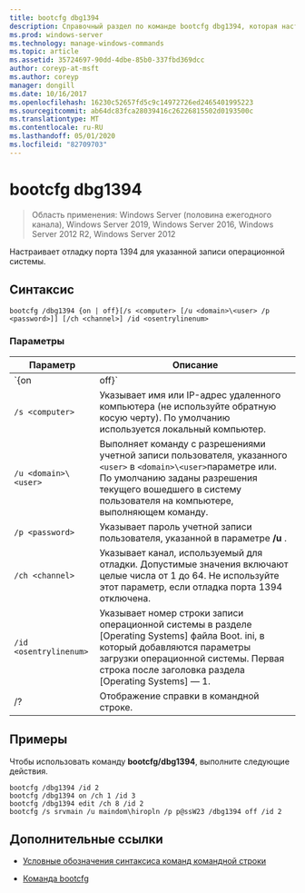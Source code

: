 ```yaml
---
title: bootcfg dbg1394
description: Справочный раздел по команде bootcfg dbg1394, которая настраивает отладку порта 1394 для указанной записи операционной системы.
ms.prod: windows-server
ms.technology: manage-windows-commands
ms.topic: article
ms.assetid: 35724697-90dd-4dbe-85b0-337fbd369dcc
author: coreyp-at-msft
ms.author: coreyp
manager: dongill
ms.date: 10/16/2017
ms.openlocfilehash: 16230c52657fd5c9c14972726ed2465401995223
ms.sourcegitcommit: ab64dc83fca28039416c26226815502d0193500c
ms.translationtype: MT
ms.contentlocale: ru-RU
ms.lasthandoff: 05/01/2020
ms.locfileid: "82709703"
---
```

# <a name="bootcfg-dbg1394"></a>bootcfg dbg1394

> Область применения: Windows Server (половина ежегодного канала), Windows Server 2019, Windows Server 2016, Windows Server 2012 R2, Windows Server 2012

Настраивает отладку порта 1394 для указанной записи операционной системы.

## <a name="syntax"></a>Синтаксис

```
bootcfg /dbg1394 {on | off}[/s <computer> [/u <domain>\<user> /p <password>]] [/ch <channel>] /id <osentrylinenum>
```

### <a name="parameters"></a>Параметры

| Параметр | Описание |
| --------- | ----------- |
| `{on | off}` | Указывает значение для отладки порта 1394, включая:<ul><li>**on.** Включает поддержку удаленной отладки путем добавления параметра/dbg1394 к указанному `<osentrylinenum>`.</li><li>**автоном.** Отключает поддержку удаленной отладки путем удаления параметра/dbg1394 из указанного <osentrylinenum>.</li></ul> |
| `/s <computer>` | Указывает имя или IP-адрес удаленного компьютера (не используйте обратную косую черту). По умолчанию используется локальный компьютер. |
| `/u <domain>\<user>`  | Выполняет команду с разрешениями учетной записи пользователя, указанного `<user>` в `<domain>\<user>`параметре или. По умолчанию заданы разрешения текущего вошедшего в систему пользователя на компьютере, выполняющем команду. |
| `/p <password>` | Указывает пароль учетной записи пользователя, указанной в параметре **/u** . |
| `/ch <channel>` | Указывает канал, используемый для отладки. Допустимые значения включают целые числа от 1 до 64. Не используйте этот параметр, если отладка порта 1394 отключена. |
| `/id <osentrylinenum>` | Указывает номер строки записи операционной системы в разделе [Operating Systems] файла Boot. ini, в который добавляются параметры загрузки операционной системы. Первая строка после заголовка раздела [Operating Systems] — 1. |
| /? | Отображение справки в командной строке. |

## <a name="examples"></a>Примеры

Чтобы использовать команду **bootcfg/dbg1394**, выполните следующие действия.

```
bootcfg /dbg1394 /id 2
bootcfg /dbg1394 on /ch 1 /id 3
bootcfg /dbg1394 edit /ch 8 /id 2
bootcfg /s srvmain /u maindom\hiropln /p p@ssW23 /dbg1394 off /id 2
```

## <a name="additional-references"></a>Дополнительные ссылки

- [Условные обозначения синтаксиса команд командной строки](command-line-syntax-key.md)

- [Команда bootcfg](bootcfg.md)
